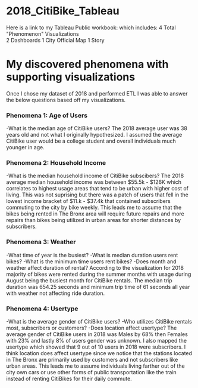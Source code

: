 # 2018_CitiBike_Tableau

Here is a link to my Tableau Public workbook:
which includes:
4 Total "Phenomenon" Visualizations  
2 Dashboards 
1 City Official Map 
1 Story  

# My discovered phenomena with supporting visualizations
Once I chose my dataset of 2018 and performed ETL I was able to answer the below questions based off my visualizations. 

### Phenomena 1: Age of Users
-What is the median age of CitiBike users?
The 2018 average user was 38 years old and not what I originally hypothesized. I assumed the average CitiBike user would be a college student and overall individuals much younger in age. 

### Phenomena 2: Household Income
-What is the median household income of CitiBike subscibers?
The 2018 average median household income was between $55.5k - $126K which correlates to highest usage areas that tend to be urban with higher cost of living. This was not suprising but there was a patch of users that fell in the lowest income bracket of $11.k - $37.4k that contained subscribers commuting to the city by bike weekly. This leads me to assume that the bikes being rented in The Bronx area will require future repairs and more repairs than bikes being utilized in urban areas for shorter distances by subscribers. 

### Phenomena 3: Weather
-What time of year is the busiest? 
-What is median duration users rent bikes?
-What is the minimum time users rent bikes?
-Does month and weather affect duration of rental?
According to the visualization for 2018 majority of bikes were rented during the summer months with usage during August being the busiest month for CitiBike rentals. The median trip duration was 654.25 seconds and minimum trip time of 61 seconds all year with weather not affecting ride duration. 

### Phenomena 4: Usertype
-What is the average gender of CitiBike users?
-Who utilizes CitiBike rentals most, subscribers or customers?
-Does location affect usertype?
The average gender of CitiBike users in 2018 was Males by 68% then Females with 23% and lastly 8% of users gender was unknown.
I also mapped the usertype which showed that 9 out of 10 users in 2018 were subscribers. I think location does affect usertype since we notice that the stations located in The Bronx are primarily used by customers and not subscribers like urban areas. This leads me to assume individuals living farther out of the city own cars or use other forms of public transportation like the train instead of renting CitiBikes for their daily commute. 

